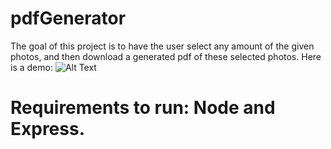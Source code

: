 # pdfGenerator
The goal of this project is to have the user select any amount of the given photos, and then download a generated pdf of these selected photos. Here is a demo:
![Alt Text](https://github.com/derikvanschaik/PDFgenerator/blob/main/demo.gif)
# Requirements to run: Node and Express. 


